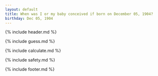 ```yaml
---
layout: default
title: When was I or my baby conceived if born on December 05, 1904?
birthday: Dec 05, 1904
---
```


{% include header.md %}

{% include guess.md %}

{% include calculate.md %}

{% include safety.md %}

{% include footer.md %}



